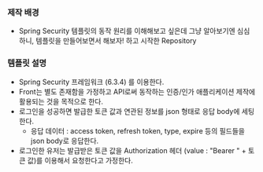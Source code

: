 ### 제작 배경
- Spring Security 템플릿의 동작 원리를 이해해보고 싶은데 그냥 알아보기엔 심심하니, 템플릿을 만들어보면서 해보자! 하고 시작한 Repository

### 템플릿 설명
- Spring Security 프레임워크 (6.3.4) 를 이용한다.
- Front는 별도 존재함을 가정하고 API로써 동작하는 인증/인가 애플리케이션 제작에 활용되는 것을 목적으로 한다.
- 로그인을 성공하면 발급한 토큰 값과 연관된 정보를 json 형태로 응답 body에 세팅한다.
  - 응답 데이터 : access token, refresh token, type, expire 등의 필드들을 json body로 응답한다.
- 로그인한 유저는 발급받은 토큰 값을 Authorization 헤더 (value : "Bearer " + 토큰 값)를 이용해서 요청한다고 가정한다.
